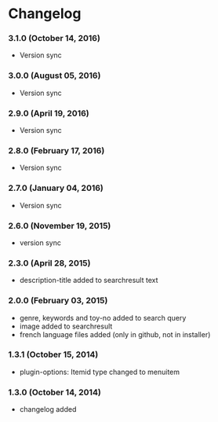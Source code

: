 # Changelog

### 3.1.0 (October 14, 2016)
  - Version sync

### 3.0.0 (August 05, 2016)
  - Version sync

### 2.9.0 (April 19, 2016)
  - Version sync

### 2.8.0 (February 17, 2016)
  - Version sync

### 2.7.0 (January 04, 2016)
  - Version sync

### 2.6.0 (November 19, 2015)
  - version sync

### 2.3.0 (April 28, 2015)
  - description-title added to searchresult text

### 2.0.0 (February 03, 2015)
  - genre, keywords and toy-no added to search query
  - image added to searchresult
  - french language files added (only in github, not in installer)
  
### 1.3.1 (October 15, 2014)
  - plugin-options: Itemid type changed to menuitem
  
### 1.3.0 (October 14, 2014)
  - changelog added
  